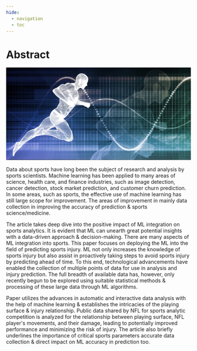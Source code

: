 ```yaml
---
hide:
  - navigation
  - toc
---
```


# Abstract
<p align="center">
  <img src="https://github.com/kaushal1014/research-paper-template-Athlete-Injuries/blob/master/docs/img/intro.jpg?raw=true" width="800" alt="accessibility text">
</p>

Data about sports have long been the subject of research and analysis by sports scientists. Machine learning has been applied to many areas of science, health care, and finance industries, such as image detection, cancer detection, stock market prediction, and customer churn prediction. In some areas, such as sports, the effective use of machine learning has still large scope for improvement. The areas of improvement in mainly data collection in improving the accuracy of prediction & sports science/medicine. 

The article takes deep dive into the positive impact of ML integration on sports analytics. It is evident that ML can unearth great potential insights with a data-driven approach & decision-making. There are many aspects of ML integration into sports. This paper focuses on deploying the ML into the field of predicting sports injury. ML not only increases the knowledge of sports injury but also assist in proactively taking steps to avoid sports injury by predicting ahead of time. To this end, technological advancements have enabled the collection of multiple points of data for use in analysis and injury prediction.
The full breadth of available data has, however, only recently begun to be explored using suitable statistical methods & processing of these large data through ML algorithms. 

Paper utilizes the advances in automatic and interactive data analysis with the help of machine learning & establishes the intricacies of the playing surface & injury relationship. Public data shared by NFL for sports analytic competition is analyzed for the relationship between playing surface, NFL player's movements, and their damage, leading to potentially improved performance and minimizing the risk of injury. The article also briefly underlines the importance of critical sports parameters accurate data collection & direct impact on ML accuracy in prediction too. 



